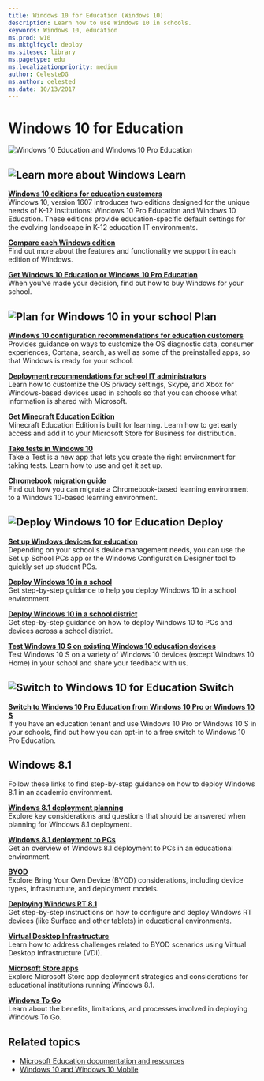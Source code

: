 ```yaml
---
title: Windows 10 for Education (Windows 10)
description: Learn how to use Windows 10 in schools.
keywords: Windows 10, education
ms.prod: w10
ms.mktglfcycl: deploy
ms.sitesec: library
ms.pagetype: edu
ms.localizationpriority: medium
author: CelesteDG
ms.author: celested
ms.date: 10/13/2017
---
```


# Windows 10 for Education

![Windows 10 Education and Windows 10 Pro Education](images/windows-10-for-education-banner.png)

## ![Learn more about Windows](images/education.png) Learn

<p><b><a href="windows-editions-for-education-customers.md" data-raw-source="[Windows 10 editions for education customers](windows-editions-for-education-customers.md)">Windows 10 editions for education customers</a></b><br />Windows 10, version 1607 introduces two editions designed for the unique needs of K-12 institutions: Windows 10 Pro Education and Windows 10 Education. These editions provide education-specific default settings for the evolving landscape in K-12 education IT environments.</p>
<p><b><a href="https://www.microsoft.com/en-us/WindowsForBusiness/Compare" data-raw-source="[Compare each Windows edition](https://www.microsoft.com/en-us/WindowsForBusiness/Compare)">Compare each Windows edition</a></b><br />Find out more about the features and functionality we support in each edition of Windows.</p>
<p><b><a href="https://www.microsoft.com/en-us/education/buy-license/overview-of-how-to-buy/default.aspx?tabshow=schools" data-raw-source="[Get Windows 10 Education or Windows 10 Pro Education](https://www.microsoft.com/en-us/education/buy-license/overview-of-how-to-buy/default.aspx?tabshow=schools)">Get Windows 10 Education or Windows 10 Pro Education</a></b><br />When you&#39;ve made your decision, find out how to buy Windows for your school.</p>

## ![Plan for Windows 10 in your school](images/clipboard.png) Plan

<p><b><a href="configure-windows-for-education.md" data-raw-source="[Windows 10 configuration recommendations for education customers](configure-windows-for-education.md)">Windows 10 configuration recommendations for education customers</a></b><br />Provides guidance on ways to customize the OS diagnostic data, consumer experiences, Cortana, search, as well as some of the preinstalled apps, so that Windows is ready for your school.</p>
<p><b><a href="edu-deployment-recommendations.md" data-raw-source="[Deployment recommendations for school IT administrators](edu-deployment-recommendations.md)">Deployment recommendations for school IT administrators</a></b><br />Learn how to customize the OS privacy settings, Skype, and Xbox for Windows-based devices used in schools so that you can choose what information is shared with Microsoft.</p>
<b><a href="get-minecraft-for-education.md" data-raw-source="[Get Minecraft Education Edition](get-minecraft-for-education.md)">Get Minecraft Education Edition</a></b><br />Minecraft Education Edition is built for learning. Learn how to get early access and add it to your Microsoft Store for Business for distribution.</p></div>
<div class="side-by-side-content-right"><p><b><a href="take-tests-in-windows-10.md" data-raw-source="[Take tests in Windows 10](take-tests-in-windows-10.md)">Take tests in Windows 10</a></b><br />Take a Test is a new app that lets you create the right environment for taking tests. Learn how to use and get it set up.</p>
<p><b><a href="chromebook-migration-guide.md" data-raw-source="[Chromebook migration guide](chromebook-migration-guide.md)">Chromebook migration guide</a></b><br />Find out how you can migrate a Chromebook-based learning environment to a Windows 10-based learning environment.</p>

## ![Deploy Windows 10 for Education](images/PCicon.png) Deploy

<p><b><a href="set-up-windows-10.md" data-raw-source="[Set up Windows devices for education](set-up-windows-10.md)">Set up Windows devices for education</a></b><br />Depending on your school&#39;s device management needs, you can use the Set up School PCs app or the Windows Configuration Designer tool to quickly set up student PCs.</p>
<p><b><a href="deploy-windows-10-in-a-school.md" data-raw-source="[Deploy Windows 10 in a school](deploy-windows-10-in-a-school.md)">Deploy Windows 10 in a school</a></b><br />Get step-by-step guidance to help you deploy Windows 10 in a school environment.</p>
<p><b><a href="deploy-windows-10-in-a-school-district.md" data-raw-source="[Deploy Windows 10 in a school district](deploy-windows-10-in-a-school-district.md)">Deploy Windows 10 in a school district</a></b><br />Get step-by-step guidance on how to deploy Windows 10 to PCs and devices across a school district.</p>
<p><b><a href="test-windows10s-for-edu.md" data-raw-source="[Test Windows 10 S on existing Windows 10 education devices](test-windows10s-for-edu.md)">Test Windows 10 S on existing Windows 10 education devices</a></b><br />Test Windows 10 S on a variety of Windows 10 devices (except Windows 10 Home) in your school and share your feedback with us.</p>

## ![Switch to Windows 10 for Education](images/windows.png) Switch

<p><b><a href="change-to-pro-education.md" data-raw-source="[Switch to Windows 10 Pro Education from Windows 10 Pro or Windows 10 S](change-to-pro-education.md)">Switch to Windows 10 Pro Education from Windows 10 Pro or Windows 10 S</a></b><br />If you have an education tenant and use Windows 10 Pro or Windows 10 S in your schools, find out how you can opt-in to a free switch to Windows 10 Pro Education.</p>


## Windows 8.1

Follow these links to find step-by-step guidance on how to deploy Windows 8.1 in an academic environment.

<p><b><a href="https://technet.microsoft.com/library/dn645509.aspx" target="_blank">Windows 8.1 deployment planning</a></b><br />Explore key considerations and questions that should be answered when planning for Windows 8.1 deployment.</p>
<p><b><a href="https://technet.microsoft.com/library/dn645528.aspx" target="_blank">Windows 8.1 deployment to PCs</a></b><br />Get an overview of Windows 8.1 deployment to PCs in an educational environment.</p>
<p><b><a href="https://technet.microsoft.com/library/dn645510.aspx" target="_blank">BYOD</a></b><br />Explore Bring Your Own Device (BYOD) considerations, including device types, infrastructure, and deployment models.</p>
<p><b><a href="https://technet.microsoft.com/library/dn645488.aspx" target="_blank">Deploying Windows RT 8.1</a></b><br />Get step-by-step instructions on how to configure and deploy Windows RT devices (like Surface and other tablets) in educational environments.</p>
<p><b><a href="https://technet.microsoft.com/library/dn645483.aspx" target="_blank">Virtual Desktop Infrastructure</a></b><br />Learn how to address challenges related to BYOD scenarios using Virtual Desktop Infrastructure (VDI).</p>
<p><b><a href="https://technet.microsoft.com/library/dn645532.aspx" target="_blank">Microsoft Store apps</a></b><br />Explore Microsoft Store app deployment strategies and considerations for educational institutions running Windows 8.1.</p>
<p><b><a href="https://technet.microsoft.com/library/dn645486.aspx" target="_blank">Windows To Go</a></b><br />Learn about the benefits, limitations, and processes involved in deploying Windows To Go.</p>

## Related topics
- [Microsoft Education documentation and resources](https://docs.microsoft.com/education)
- [Windows 10 and Windows 10 Mobile](https://technet.microsoft.com/itpro/windows/index)

<!--
<p><b><a href="https://technet.microsoft.com/windows/mt574244" target="_blank">Try it out: Windows 10 deployment (for education)</a></b><br />Learn how to upgrade devices running the Windows 7 operating system to Windows 10 Anniversary Update, and how to manage devices, apps, and users in Windows 10 Anniversary Update.<br /><br />For the best experience, use this guide in tandem with the <a href="https://vlabs.holsystems.com/vlabs/technet?eng=VLabs&auth=none&src=vlabs&altadd=true&labid=20949&lod=true" target="_blank">TechNet Virtual Lab: IT Pro Try-It-Out</a>.</p>
-->
